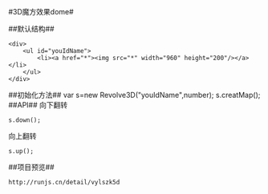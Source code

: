 #3D魔方效果dome#

##默认结构##

	<div>
		<ul id="youIdName">
			<li><a href="*"><img src="*" width="960" height="200"/></a></li>
		</ul>
	</div>

##初始化方法##
	var s=new Revolve3D("youIdName",number);
	s.creatMap();
##API##
向下翻转

	s.down();
向上翻转

	s.up();
##项目预览##

	http://runjs.cn/detail/vylszk5d